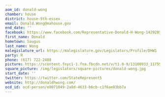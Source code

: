 ```yaml
---
aom_id: donald-wong
chamber: house
district: house-9th-essex
email: Donald.Wong@mahouse.gov
end_date: ''
facebook: https://www.facebook.com/Representative-Donald-H-Wong-142928589091517/
first_name: Donald
hometown: Saugus
last_name: Wong
malegislature_url: https://malegislature.gov/Legislators/Profile/DHW1
party: R
phone: (617) 722-2488
picture: https://scontent.fnyc1-1.fna.fbcdn.net/v/t1.0-9/13100933_1175920042459028_8278380031243594171_n.jpg?_nc_cat=103&_nc_ht=scontent.fnyc1-1.fna&oh=6d45f57510947146f3198a57762a673a&oe=5C98C138
square_picture: /img/legislators/square-pictures/donald-wong.jpg
start_date: ''
twitter: https://twitter.com/StateRepresent5
website: http://donaldhwong.com/
ocd_id: ocd-person/e8071049-2a8d-4633-b6cb-c1f6ae83bb7a
---
```

